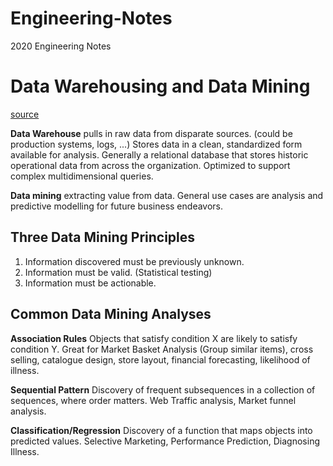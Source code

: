 # Engineering-Notes
2020 Engineering Notes
# Data Warehousing and Data Mining

<a href=https://panoply.io/data-warehouse-guide/data-warehousing-and-data-mining-101/>source</a>


**Data Warehouse** pulls in raw data from disparate sources. (could be production systems, logs, ...) Stores data in a clean, standardized form available for analysis. Generally a relational database that stores historic operational data from across the organization. Optimized to support complex multidimensional queries.

**Data mining** extracting value from data. General use cases are analysis and predictive modelling for future business endeavors.


## Three Data Mining Principles

1. Information discovered must be previously unknown.
2. Information must be valid. (Statistical testing)
3. Information must be actionable.

## Common Data Mining Analyses 

**Association Rules** Objects that satisfy condition X are likely to satisfy condition Y. Great for Market Basket Analysis (Group similar items), cross selling, catalogue design, store layout, financial forecasting, likelihood of illness.

**Sequential Pattern** Discovery of frequent subsequences in a collection of sequences, where order matters.  Web Traffic analysis, Market funnel analysis.

**Classification/Regression** Discovery of a function that maps objects into predicted values. Selective Marketing, Performance Prediction, Diagnosing Illness.




